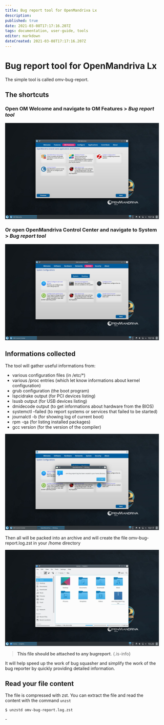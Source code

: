 ```yaml
---
title: Bug report tool for OpenMandriva Lx
description: 
published: true
date: 2021-03-08T17:17:16.207Z
tags: documentation, user-guide, tools
editor: markdown
dateCreated: 2021-03-08T17:17:16.207Z
---
```


# Bug report tool for OpenMandriva Lx
The simple tool is called omv-bug-report.

## The shortcuts
### Open OM Welcome and navigate to OM Features > *Bug report tool*

![om-bugreportwelc.jpg](/images/om-bugreportwelc.jpg)

### Or open OpenMandriva Control Center and navigate to System > *Bug report tool*

![om-bugreportomcc.jpg](/images/om-bugreportomcc.jpg)

## Informations collected
The tool will gather useful informations from:

- various configuration files (in /etc/*)
- various /proc entries (which let know informations about kernel configuration)
- grub configuration (the boot program)
- lspcidrake output (for PCI devices listing)
- lsusb output (for USB devices listing)
- dmidecode output (to get informations about hardware from the BIOS)
- systemctl –failed (to report systems or services that failed to be started)
- journalctl -b (for showing log of current boot)
- rpm -qa (for listing installed packages)
- gcc version (for the version of the compiler)

![om-bugreportpopup.jpg](/images/om-bugreportpopup.jpg)

Then all will be packed into an archive and will create the file omv-bug-report.log.zst in your /home directory

![om-bugreportfile.jpg](/images/om-bugreportfile.jpg)

> **This file should be attached to any bugreport**.
{.is-info}

It will help speed up the work of bug squasher and simplify the work of the bug reporter by quickly providing detailed information.

## Read your file content
The file is compressed with zst. You can extract the file and read the content with the command `unzst`
```
$ unzstd omv-bug-report.log.zst
```

\- 


